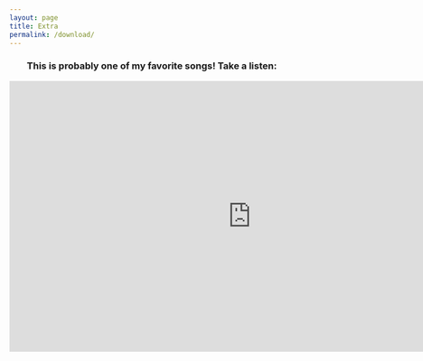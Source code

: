 ```yaml
---
layout: page
title: Extra
permalink: /download/
---
```


<center> <h3> This is probably one of my favorite songs! Take a listen: </h3> </center>

<iframe width="854" height="480" src="https://www.youtube.com/embed/7L-Rwxoc2jU" frameborder="0" allowfullscreen></iframe>





